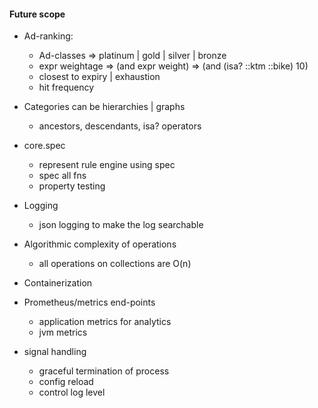 #### Future scope

* Ad-ranking:
  - Ad-classes => platinum | gold | silver | bronze
  - expr weightage => (and expr weight) => (and (isa? ::ktm ::bike) 10)
  - closest to expiry | exhaustion
  - hit frequency

* Categories can be hierarchies | graphs
  - ancestors, descendants, isa? operators

* core.spec
  - represent rule engine using spec
  - spec all fns
  - property testing

* Logging
  - json logging to make the log searchable

* Algorithmic complexity of operations
  - all operations on collections are O(n)

* Containerization

* Prometheus/metrics end-points
  - application metrics for analytics
  - jvm metrics

* signal handling
  - graceful termination of process
  - config reload
  - control log level
